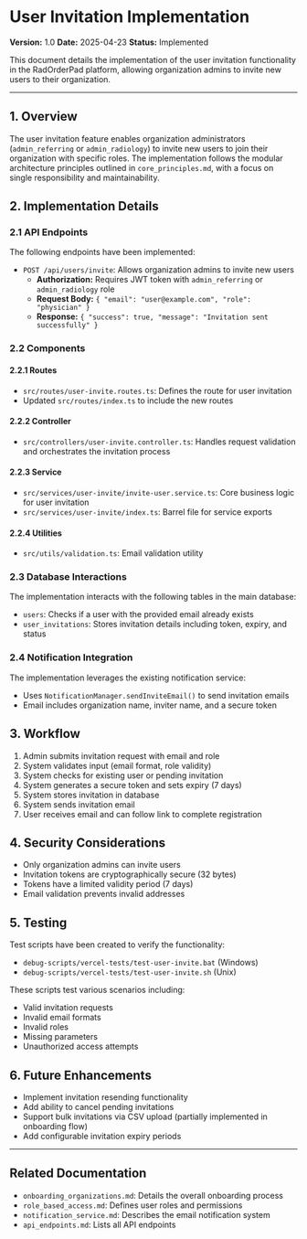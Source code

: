# User Invitation Implementation

**Version:** 1.0
**Date:** 2025-04-23
**Status:** Implemented

This document details the implementation of the user invitation functionality in the RadOrderPad platform, allowing organization admins to invite new users to their organization.

---

## 1. Overview

The user invitation feature enables organization administrators (`admin_referring` or `admin_radiology`) to invite new users to join their organization with specific roles. The implementation follows the modular architecture principles outlined in `core_principles.md`, with a focus on single responsibility and maintainability.

## 2. Implementation Details

### 2.1 API Endpoints

The following endpoints have been implemented:

- `POST /api/users/invite`: Allows organization admins to invite new users
  - **Authorization:** Requires JWT token with `admin_referring` or `admin_radiology` role
  - **Request Body:** `{ "email": "user@example.com", "role": "physician" }`
  - **Response:** `{ "success": true, "message": "Invitation sent successfully" }`

### 2.2 Components

#### 2.2.1 Routes

- `src/routes/user-invite.routes.ts`: Defines the route for user invitation
- Updated `src/routes/index.ts` to include the new routes

#### 2.2.2 Controller

- `src/controllers/user-invite.controller.ts`: Handles request validation and orchestrates the invitation process

#### 2.2.3 Service

- `src/services/user-invite/invite-user.service.ts`: Core business logic for user invitation
- `src/services/user-invite/index.ts`: Barrel file for service exports

#### 2.2.4 Utilities

- `src/utils/validation.ts`: Email validation utility

### 2.3 Database Interactions

The implementation interacts with the following tables in the main database:

- `users`: Checks if a user with the provided email already exists
- `user_invitations`: Stores invitation details including token, expiry, and status

### 2.4 Notification Integration

The implementation leverages the existing notification service:

- Uses `NotificationManager.sendInviteEmail()` to send invitation emails
- Email includes organization name, inviter name, and a secure token

## 3. Workflow

1. Admin submits invitation request with email and role
2. System validates input (email format, role validity)
3. System checks for existing user or pending invitation
4. System generates a secure token and sets expiry (7 days)
5. System stores invitation in database
6. System sends invitation email
7. User receives email and can follow link to complete registration

## 4. Security Considerations

- Only organization admins can invite users
- Invitation tokens are cryptographically secure (32 bytes)
- Tokens have a limited validity period (7 days)
- Email validation prevents invalid addresses

## 5. Testing

Test scripts have been created to verify the functionality:

- `debug-scripts/vercel-tests/test-user-invite.bat` (Windows)
- `debug-scripts/vercel-tests/test-user-invite.sh` (Unix)

These scripts test various scenarios including:
- Valid invitation requests
- Invalid email formats
- Invalid roles
- Missing parameters
- Unauthorized access attempts

## 6. Future Enhancements

- Implement invitation resending functionality
- Add ability to cancel pending invitations
- Support bulk invitations via CSV upload (partially implemented in onboarding flow)
- Add configurable invitation expiry periods

---

## Related Documentation

- `onboarding_organizations.md`: Details the overall onboarding process
- `role_based_access.md`: Defines user roles and permissions
- `notification_service.md`: Describes the email notification system
- `api_endpoints.md`: Lists all API endpoints